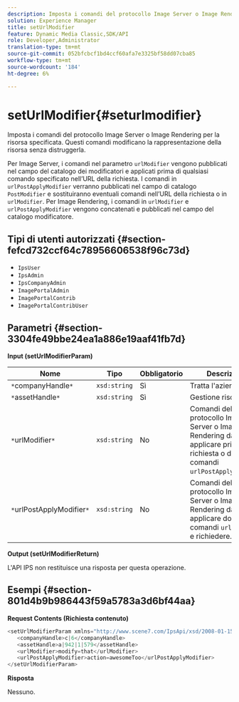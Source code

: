 ```yaml
---
description: Imposta i comandi del protocollo Image Server o Image Rendering per la risorsa specificata. Questi comandi modificano la rappresentazione della risorsa senza distruggerla.
solution: Experience Manager
title: setUrlModifier
feature: Dynamic Media Classic,SDK/API
role: Developer,Administrator
translation-type: tm+mt
source-git-commit: 052bfcbcf1bd4ccf60afa7e3325bf58dd07cba85
workflow-type: tm+mt
source-wordcount: '184'
ht-degree: 6%

---
```



# setUrlModifier{#seturlmodifier}

Imposta i comandi del protocollo Image Server o Image Rendering per la risorsa specificata. Questi comandi modificano la rappresentazione della risorsa senza distruggerla.

Per Image Server, i comandi nel parametro `urlModifier` vengono pubblicati nel campo del catalogo dei modificatori e applicati prima di qualsiasi comando specificato nell’URL della richiesta. I comandi in `urlPostApplyModifier` verranno pubblicati nel campo di catalogo `PostModifier` e sostituiranno eventuali comandi nell’URL della richiesta o in `urlModifier`. Per Image Rendering, i comandi in `urlModifier` e `urlPostApplyModifier` vengono concatenati e pubblicati nel campo del catalogo modificatore.

## Tipi di utenti autorizzati {#section-fefcd732ccf64c78956606538f96c73d}

* `IpsUser`
* `IpsAdmin`
* `IpsCompanyAdmin`
* `ImagePortalAdmin`
* `ImagePortalContrib`
* `ImagePortalContribUser`

## Parametri {#section-3304fe49bbe24ea1a886e19aaf41fb7d}

**Input (setUrlModifierParam)**

| Nome | Tipo | Obbligatorio | Descrizione |
|---|---|---|---|
| `*`companyHandle`*` | `xsd:string` | Sì | Tratta l&#39;azienda. |
| `*`assetHandle`*` | `xsd:string` | Sì | Gestione risorse. |
| `*`urlModifier`*` | `xsd:string` | No | Comandi del protocollo Image Server o Image Rendering da applicare prima della richiesta o dei comandi `urlPostApplyModifier`. |
| `*`urlPostApplyModifier`*` | `xsd:string` | No | Comandi del protocollo Image Server o Image Rendering da applicare dopo i comandi `urlModifier` e richiedere. |

**Output (setUrlModifierReturn)**

L&#39;API IPS non restituisce una risposta per questa operazione.

## Esempi {#section-801d4b9b986443f59a5783a3d6bf44aa}

**Request Contents (Richiesta contenuto)**

```java
<setUrlModifierParam xmlns="http://www.scene7.com/IpsApi/xsd/2008-01-15">
   <companyHandle>c|6</companyHandle>
   <assetHandle>a|942|1|579</assetHandle>
   <urlModifier>modify=that</urlModifier>
   <urlPostApplyModifier>action=awesomeToo</urlPostApplyModifier>
</setUrlModifierParam>
```

**Risposta**

Nessuno.
